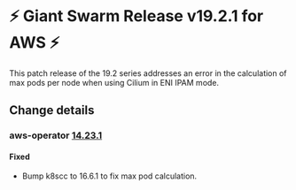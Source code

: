# :zap: Giant Swarm Release v19.2.1 for AWS :zap:

This patch release of the 19.2 series addresses an error in the calculation of max pods per node when using Cilium in ENI IPAM mode.

## Change details


### aws-operator [14.23.1](https://github.com/giantswarm/aws-operator/releases/tag/v14.23.1)

#### Fixed
- Bump k8scc to 16.6.1 to fix max pod calculation.



